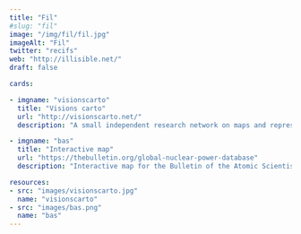 ```yaml
---
title: "Fil"
#slug: "fil"
image: "/img/fil/fil.jpg"
imageAlt: "Fil"
twitter: "recifs"
web: "http://illisible.net/"
draft: false

cards:

- imgname: "visionscarto"
  title: "Visions carto"
  url: "http://visionscarto.net/"
  description: "A small independent research network on maps and representations"

- imgname: "bas"
  title: "Interactive map"
  url: "https://thebulletin.org/global-nuclear-power-database"
  description: "Interactive map for the Bulletin of the Atomic Scientists"

resources:
- src: "images/visionscarto.jpg"
  name: "visionscarto"
- src: "images/bas.png"
  name: "bas"
---
```


